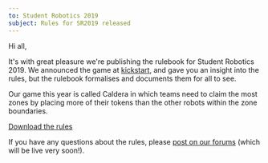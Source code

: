 ```yaml
---
to: Student Robotics 2019
subject: Rules for SR2019 released
---
```


Hi all,

It's with great pleasure we're publishing the rulebook for Student Robotics 2019. We announced the game at [kickstart](https://www.studentrobotics.org/2018-11-12-sr2019-rules-released/), and gave you an insight into the rules, but the rulebook formalises and documents them for all to see.

Our game this year is called Caldera in which teams need to claim the most zones by placing more of their tokens than the other robots within the zone boundaries.

[Download the rules](https://studentrobotics.org/docs/rules/)

If you have any questions about the rules, please [post on our forums](https://www.studentrobotics.org/forum/) (which will be live very soon!).
